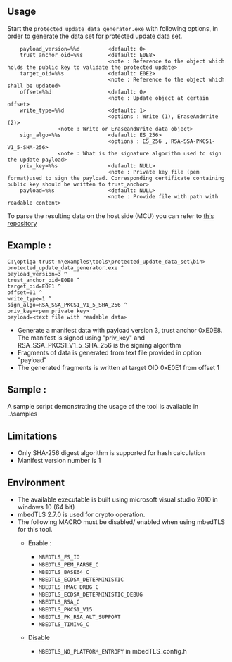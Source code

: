 ## Usage
Start the `protected_update_data_generator.exe` with following options, in order to generate the data set for protected update data set.
```
    payload_version=%%d         <default: 0>
    trust_anchor_oid=%%s        <default: E0E8> 
                                <note : Reference to the object which holds the public key to validate the protected update>
    target_oid=%%s              <default: E0E2> 
                                <note : Reference to the object which shall be updated>						
    offset=%%d                  <default: 0> 
                                <note : Update object at certain offset>
    write_type=%%d              <default: 1> 
                                <options : Write (1), EraseAndWrite (2)>
				<note : Write or EraseandWrite data object>			
    sign_algo=%%s               <default: ES_256> 							
                                <options : ES_256 , RSA-SSA-PKCS1-V1_5-SHA-256> 
				<note : What is the signature algorithm used to sign the update payload>
    priv_key=%%s                <default: NULL> 		
                                <note : Private key file (pem format)used to sign the payload. Corresponding certificate containing public key should be written to trust_anchor>
    payload=%%s                 <default: NULL>
                                <note : Provide file with path with readable content>
```

To parse the resulting data on the host side (MCU) you can refer to [this repository](https://github.com/Infineon/optiga-manifest-parser)

## Example :											

```console
C:\optiga-trust-m\examples\tools\protected_update_data_set\bin> protected_update_data_generator.exe ^
payload_version=3 ^
trust_anchor_oid=E0E8 ^
target_oid=E0E1 ^
offset=01 ^
write_type=1 ^
sign_algo=RSA_SSA_PKCS1_V1_5_SHA_256 ^
priv_key=<pem private key> ^
payload=<text file with readable data>
```

* Generate a manifest data with payload version 3, trust anchor 0xE0E8. The manifest is signed using "priv_key" and RSA_SSA_PKCS1_V1_5_SHA_256 is the signing algorithm
* Fragments of data is generated from text file provided in option "payload"
* The generated fragments is written at target OID 0xE0E1 from offset 1
	
## Sample :

A sample script demonstrating the usage of the tool is available in ..\samples
	
## Limitations
* Only SHA-256 digest algorithm is supported for hash calculation
* Manifest version number is 1	
    	
## Environment
* The available executable is built using microsoft visual studio 2010 in windows 10 (64 bit)
* mbedTLS 2.7.0 is used for crypto operation.
* The following MACRO must be disabled/ enabled when using mbedTLS for this tool.
  * Enable :
    - `MBEDTLS_FS_IO`
    - `MBEDTLS_PEM_PARSE_C`
    - `MBEDTLS_BASE64_C`
    - `MBEDTLS_ECDSA_DETERMINISTIC`
    - `MBEDTLS_HMAC_DRBG_C`
    - `MBEDTLS_ECDSA_DETERMINISTIC_DEBUG`
    - `MBEDTLS_RSA_C`
    - `MBEDTLS_PKCS1_V15`
    - `MBEDTLS_PK_RSA_ALT_SUPPORT`
    - `MBEDTLS_TIMING_C`
			
  * Disable
    - `MBEDTLS_NO_PLATFORM_ENTROPY` in mbedTLS_config.h
